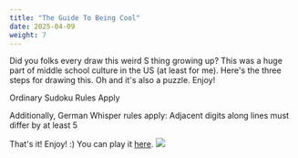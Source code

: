 ```yaml
---
title: "The Guide To Being Cool"
date: 2025-04-09
weight: 7
---
```


<p>Did you folks every draw this weird S thing growing up? This was a huge part of middle school culture in the US (at least for me). Here's the three steps for drawing this. Oh and it's also a puzzle. Enjoy!</p>
<p>
Ordinary Sudoku Rules Apply
</p>
<p>
Additionally, German Whisper rules apply: Adjacent digits along lines must differ by at least 5
</p>
<p>That's it! Enjoy! :)
You can play it <a href="https://tinyurl.com/theguidetobeingcool">here</a>.

<img src="/Dateien/bild.php?data=4545e7f2-18188-3030304144442d31"/>
</p>